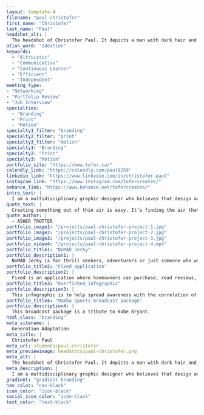 ```yaml
---
layout: template-4
filename: "paul-christofer"
first_name: "Christofer"
last_name: "Paul"
headshot_alt: |
  The headshot of Christofer Paul. It depicts a man with dark hair and a beard smiling. He is wearing a dark t-shirt.
ation_word: "Ideation"
keywords:
  - "Altruistic"
  - "Communicative"
  - "Continuous Learner"
  - "Efficient"
  - "Independent"
meeting_type:
- "Networking"
- "Portfolio Review"
- "Job Interview"
specialties:
  - "Branding"
  - "Print"
  - "Motion"
specialty1_filter: "branding"
specialty2_filter: "print"
specialty3_filter: "motion"
specialty1: "Branding"
specialty2: "Print"
specialty3: "Motion"
portfolio_site: "https://www.tofer.ca/"
calendly_link: "https://calendly.com/paul0259"
linkedin_link: "https://www.linkedin.com/in/christofer-paul"
instagram_link: "https://www.instagram.com/tofercreates/"
behance_link: "https://www.behance.net/tofercreates/"
intro_text: |
  I am a multidisciplinary graphic designer who believes that design aesthetics is a result of the problem solving process.
quote_text: |
  Creating something out of thin air is easy. It’s finding the air that’s hard.
quote_author: |
  – ASHER TROTTER
portfolio_image1: "/projects/paul-christofer-project-1.jpg"
portfolio_image2: "/projects/paul-christofer-project-2.jpg"
portfolio_image3: "/projects/paul-christofer-project-3.jpg"
portfolio_video4: "/projects/paul-christofer-project-4.mp4"
portfolio_title1: "NoMAD Jerky"
portfolio_description1: |
  NoMAD Jerky is for thrill seekers, adventurers or just someone who wants a snack. Anyone with dietary and religious restrictions have an option too. This project was featured in RGD's #heyRGD contest for January.
portfolio_title2: "Fixed application"
portfolio_description2: |
  Fixed is an application where homeowners can purchase, read reviews, create a review & contact a maintenance professional within minutes. This application produces a modern contender to this current click to order service generation.
portfolio_title3: "Overfished infographic"
portfolio_description3: |
  This infographic is to help spread awareness with the correlation of overfishing and global warming. If readers would like to know more they can scan the QR code which leads them to an article for WWF.
portfolio_title4: "Mamba Sports broadcast package"
portfolio_description4: |
  This broadcast package is a tribute to Kobe Bryant.
html_class: "branding"
meta_sitename: |
  Generation Adaptation
meta_title: |
  Christofer Paul
meta_url: students/paul-christofer
meta_previewimage: headshots/paul-christofer.png
meta_alt: |
  The headshot of Christofer Paul. It depicts a man with dark hair and a beard smiling. He is wearing a dark t-shirt.
meta_description: |
  I am a multidisciplinary graphic designer who believes that design aesthetics is a result of the problem solving process.
gradient: "gradient-branding"
nav_color: "nav-black"
icon_color: "icon-black"
social_icon_color: "icon-black"
text_color: "text-black"
---
```

